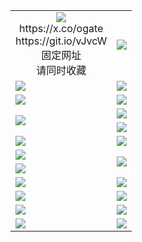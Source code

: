 ﻿<table>
  <tr></tr>
  <tr>
    <td align=center><img src="https://NEWURL/Up/oGate.jpg" />
      <br>https://x.co/ogate<br>https://git.io/vJvcW<br>固定网址<br>请同时收藏</td>
    <td align=center><img src="https://NEWURL/Up/0WMGD1.png" /></td>
  </tr>
  <tr>
    <td><a href="https://NEWURL" target="_blank"><img src="https://NEWURL/Up/0WMDT.jpg" /></a></td>
    <td><a href="https://NEWURL/oNote.aspx?id=oNote" target="_blank"><img src="https://NEWURL/Up/0WZTT.jpg" /></a></td>
  </tr>
  <tr>
    <td><a href="https://NEWURL/onUP.aspx?name=https://d2jbwlibtxvh4m.cloudfront.net/523" target="_blank"><img src="https://NEWURL/Up/0DTW.jpg"/></a></td>
    <td><a href="https://NEWURL/ogST.aspx" target="_blank"><img src="https://NEWURL/Up/ST.jpg"/></a></td>
  </tr>
  <tr>
    <td rowspan=2><a href="https://NEWURL/ogUP.aspx?name=WJ.mp4" target="_blank"><img src="https://NEWURL/Up/WJ.jpg" /></a></td>
    <td><a href="https://NEWURL/ogUP.aspx?name=DKC.mp4&count=15" target="_blank"><img src="https://NEWURL/Up/DKC.jpg" /></a></td> 
  </tr>
  <tr>
    <td><a href="https://NEWURL/ogUP.aspx?name=LRWS.mp4&count=6B:12,5A:10,5B:35,4A:14,4B:19,3A:10,3B:26,2A:16,2B:21,1A:23,1B:29" target="_blank"><img src="https://NEWURL/Up/LRWS.jpg" /></a></td>
  </tr>
  <tr>
    <td><a href="https://NEWURL/ogUP.aspx?name=3MSTT.mp4&count=17" target="_blank"><img src="https://NEWURL/Up/3MSTT.jpg" /></a></td>
    <td><a href="https://NEWURL/ogUP.aspx?name=XTFY.mp4&count=24" target="_blank"><img src="https://NEWURL/Up/XTFY.jpg" /></a></td>
  </tr>
  <tr>
    <td><a href="https://NEWURL/ogUP.aspx?name=JQR.mp4&count=2" target="_blank"><img src="https://NEWURL/Up/JQR.jpg" /></a></td>   
    <td rowspan=2><a href="https://NEWURL/ogUP.aspx?name=JP.mp4&count=9" target="_blank"><img src="https://NEWURL/Up/JP.jpg" /></td>
  </tr>
  <tr>
    <td><a href="https://NEWURL/ogUP.aspx?name=CYKJ.mp4" target="_blank"><img src="https://NEWURL/Up/CYKJ.jpg" /></a></td>
  </tr>
  <tr>
    <td><a href="https://NEWURL/ogUP.aspx?name=4SZG.mp4&count=05:15,04:20&current=05:13" target="_blank"><img src="https://NEWURL/Up/4SZG0.jpg" /></a></td>
    <td><a href="https://NEWURL/ogUP.aspx?name=4SDJ.mp4&count=05:38,04:52&current=05:37" target="_blank"><img src="https://NEWURL/Up/4SDJ0.jpg" /></a></td>
  </tr>
  <tr>
    <td><a href="https://NEWURL/ogUP.aspx?name=FG.zip" target="_blank"><img src="https://NEWURL/Up/FG.jpg" /></a></td>
    <td><a href="https://NEWURL/ogUP.aspx?name=FGA.apk" target="_blank"><img src="https://NEWURL/Up/FGA.jpg" /></a></td>
  </tr>
  <tr>
    <td><a href="https://NEWURL/ogUP.aspx?name=U.zip" target="_blank"><img src="https://NEWURL/Up/U.jpg" /></a></td>
    <td><a href="https://NEWURL/ogUP.aspx?name=UA.apk" target="_blank"><img src="https://NEWURL/Up/UA.jpg" /></a></td>
  </tr>
  <tr>
    <td><a href="https://NEWURL/ogUP.aspx?name=0iPPOTV.zip" target="_blank"><img src="https://NEWURL/Up/0iPPOTV.jpg" /></a></td>
    <td><a href="https://NEWURL/ogUP.aspx?name=0iNTD.apk" target="_blank"><img src="https://NEWURL/Up/0iNTD.jpg" /></a></td>
  </tr>
</table>
